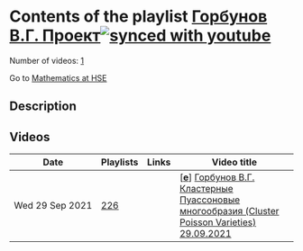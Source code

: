 # Contents of the playlist [Горбунов В.Г. Проект](https://www.youtube.com/playlist?list=PLq3E5oubNNoDoB4M0MAfu0XsU3O6HA5Vl)[![synced with youtube](https://img.shields.io/github/last-commit/mathphysschool/mathphysschool.github.io/autoupdate1?label=synced%20with%20youtube)](#)

Number of videos: [1](#videos)

Go to [Mathematics at HSE](../README.md)

## Description



## Videos

|Date|Playlists|Links|Video title|
|---|---|---|---|
| Wed&nbsp;29&nbsp;Sep&nbsp;2021 | [226](../playlists/226 "Горбунов В.Г. Проект") |  | [[**e**](https://studio.youtube.com/video/66cZ-eLxiEA/edit "Edit")] [Горбунов В.Г. Кластерные Пуассоновые многообразия (Cluster Poisson Varieties) 29.09.2021](https://www.youtube.com/watch?v=66cZ-eLxiEA&list=PLq3E5oubNNoDoB4M0MAfu0XsU3O6HA5Vl) |
